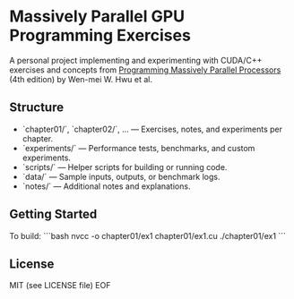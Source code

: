 # Massively Parallel GPU Programming Exercises

A personal project implementing and experimenting with CUDA/C++ exercises and concepts from
[Programming Massively Parallel Processors](https://www.elsevier.com/books/programming-massively-parallel-processors/hwu/978-0-323-91231-0)
(4th edition) by Wen-mei W. Hwu et al.

## Structure

- \`chapter01/\`, \`chapter02/\`, ... — Exercises, notes, and experiments per chapter.
- \`experiments/\` — Performance tests, benchmarks, and custom experiments.
- \`scripts/\` — Helper scripts for building or running code.
- \`data/\` — Sample inputs, outputs, or benchmark logs.
- \`notes/\` — Additional notes and explanations.

## Getting Started

To build:
\`\`\`bash
nvcc -o chapter01/ex1 chapter01/ex1.cu
./chapter01/ex1
\`\`\`

## License

MIT (see LICENSE file)
EOF
